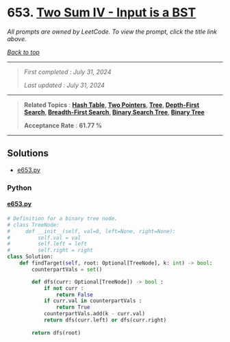 # 653. [Two Sum IV - Input is a BST](<https://leetcode.com/problems/two-sum-iv-input-is-a-bst>)

*All prompts are owned by LeetCode. To view the prompt, click the title link above.*

*[Back to top](<../README.md>)*

------

> *First completed : July 31, 2024*
>
> *Last updated : July 31, 2024*

------

> **Related Topics** : **[Hash Table](<by_topic/Hash Table.md>), [Two Pointers](<by_topic/Two Pointers.md>), [Tree](<by_topic/Tree.md>), [Depth-First Search](<by_topic/Depth-First Search.md>), [Breadth-First Search](<by_topic/Breadth-First Search.md>), [Binary Search Tree](<by_topic/Binary Search Tree.md>), [Binary Tree](<by_topic/Binary Tree.md>)**
>
> **Acceptance Rate** : **61.77 %**

------

## Solutions

- [e653.py](<../my-submissions/e653.py>)
### Python
#### [e653.py](<../my-submissions/e653.py>)
```Python
# Definition for a binary tree node.
# class TreeNode:
#     def __init__(self, val=0, left=None, right=None):
#         self.val = val
#         self.left = left
#         self.right = right
class Solution:
    def findTarget(self, root: Optional[TreeNode], k: int) -> bool:
        counterpartVals = set()

        def dfs(curr: Optional[TreeNode]) -> bool :
            if not curr :
                return False
            if curr.val in counterpartVals :
                return True
            counterpartVals.add(k - curr.val)
            return dfs(curr.left) or dfs(curr.right)
        
        return dfs(root)
```


